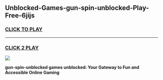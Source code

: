 
## Unblocked-Games-gun-spin-unblocked-Play-Free-6jijs
<h3>
<a href="https://premium76.site?title=gun-spin-unblocked&ref=20M">CLICK TO PLAY</a></h3>
<hr>

<h3>
<a href="https://premium76.site?title=gun-spin-unblocked&ref=20M">CLICK 2 PLAY</a>
  
</h3>

<a href="https://premium76.site?title=gun-spin-unblocked&ref=19M"><img src="https://clearcache.store/games.png"></a>


**gun-spin-unblocked games unblocked: Your Gateway to Fun and Accessible Online Gaming**
